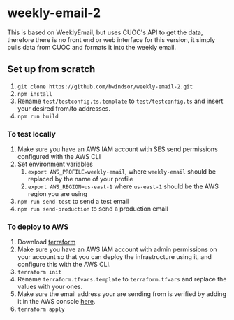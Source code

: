 # weekly-email-2
This is based on WeeklyEmail, but uses CUOC's API to get the data, therefore there is no front end or web interface for this version, it simply pulls data from CUOC and formats it into the weekly email.

## Set up from scratch
1. `git clone https://github.com/bwindsor/weekly-email-2.git`
2. `npm install`
3. Rename `test/testconfig.ts.template` to `test/testconfig.ts` and insert your desired from/to addresses.
4. `npm run build`

### To test locally
1. Make sure you have an AWS IAM account with SES send permissions configured with the AWS CLI
2. Set environment variables
    1. `export AWS_PROFILE=weekly-email`, where `weekly-email` should be replaced by the name of your profile
    2. `export AWS_REGION=us-east-1` where `us-east-1` should be the AWS region you are using
3. `npm run send-test` to send a test email
4. `npm run send-production` to send a production email

### To deploy to AWS
1. Download [terraform](https://www.terraform.io/)
2. Make sure you have an AWS IAM account with admin permissions on your account so that you can deploy the infrastructure using it, and configure this with the AWS CLI.
3. `terraform init`
4. Rename `terraform.tfvars.template` to `terraform.tfvars` and replace the values with your ones.
5. Make sure the email address your are sending from is verified by adding it in the AWS console [here](https://console.aws.amazon.com/ses#verified-senders-email).
5. `terraform apply`
